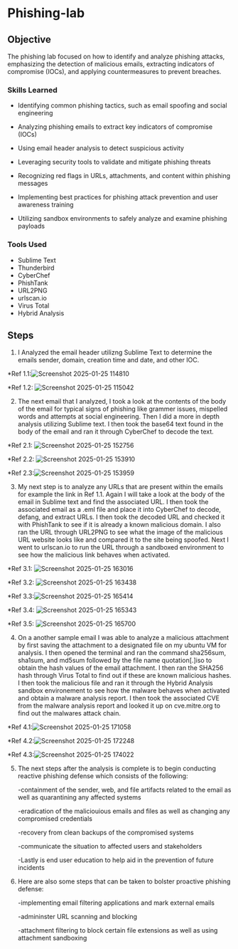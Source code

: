 # Phishing-lab

## Objective


The phishing lab focused on how to identify and analyze phishing attacks, emphasizing the detection of malicious emails, extracting indicators of compromise (IOCs), and applying countermeasures to prevent breaches.

### Skills Learned

- Identifying common phishing tactics, such as email spoofing and social engineering

- Analyzing phishing emails to extract key indicators of compromise (IOCs)

- Using email header analysis to detect suspicious activity

- Leveraging security tools to validate and mitigate phishing threats

- Recognizing red flags in URLs, attachments, and content within phishing messages

- Implementing best practices for phishing attack prevention and user awareness training

- Utilizing sandbox environments to safely analyze and examine phishing payloads



### Tools Used

- Sublime Text
- Thunderbird
- CyberChef
- PhishTank
- URL2PNG
- urlscan.io
- Virus Total
- Hybrid Analysis


## Steps
1. I Analyzed the email header utilizng Sublime Text to determine the emails sender, domain, creation time and date, and other IOC.

*Ref 1.1:![Screenshot 2025-01-25 114810](https://github.com/user-attachments/assets/daee7e2f-bfa2-4542-a5e0-727c4a70cf2b)

*Ref 1.2: ![Screenshot 2025-01-25 115042](https://github.com/user-attachments/assets/6457b9f6-e234-48a0-8af1-743ac92b2a71)

2. The next email that I analyzed, I took a look at the contents of the body of the email for typical signs of phishing like grammer issues, mispelled words and attempts at social engineering. Then I did a more in depth analysis utilizing Sublime text. I then took the base64 text found in the body of the email and ran it through CyberChef to decode the text.

*Ref 2.1: ![Screenshot 2025-01-25 152756](https://github.com/user-attachments/assets/a40ff144-d9f6-4601-be4c-155f4df30f16)

*Ref 2.2: ![Screenshot 2025-01-25 153910](https://github.com/user-attachments/assets/07357d0d-420c-4642-8577-9eac267223e9)

*Ref 2.3:![Screenshot 2025-01-25 153959](https://github.com/user-attachments/assets/c247767e-fc32-490b-b788-b0a064028d0f)

3. My next step is to analyze any URLs that are present within the emails for example the link in Ref 1.1. Again I will take a look at the body of the email in Sublime text and find the associated URL. I then took the associated email as a .eml file and place it into CyberChef to decode, defang, and extract URLs. I then took the decoded URL and checked it with PhishTank to see if it is already a known malicious domain. I also ran the URL through URL2PNG to see what the image of the malicious URL website looks like and compared it to the site being spoofed. Next I went to urlscan.io to run the URL through a sandboxed environment to see how the malicious link behaves when activated.

*Ref 3.1: ![Screenshot 2025-01-25 163016](https://github.com/user-attachments/assets/cb1e8b71-24ad-4dc3-8198-6522a8ddcb1c)

*Ref 3.2: ![Screenshot 2025-01-25 163438](https://github.com/user-attachments/assets/8f54e8fe-cabd-4a37-84b9-faa45a5b4a79)

*Ref 3.3:![Screenshot 2025-01-25 165414](https://github.com/user-attachments/assets/6b311902-ca44-454a-9137-555608bac21d)

*Ref 3.4: ![Screenshot 2025-01-25 165343](https://github.com/user-attachments/assets/7a3272cc-bcf2-4a24-b52a-3c7d2fbea659)

*Ref 3.5: ![Screenshot 2025-01-25 165700](https://github.com/user-attachments/assets/62c8d79c-421a-48ee-9dd6-5a4d0cfbeb85)

4. On a another sample email I was able to analyze a malicious attachment by first saving the attachment to a designated file on my ubuntu VM for analysis. I then opened the terminal and ran the command sha256sum, sha1sum, and md5sum followed by the  file name quotation[.]iso to obtain the hash values of the email attachment. I then ran the SHA256 hash through Virus Total to find out if these are known malicious hashes. I then took the malicious file and ran it through the Hybrid Analysis sandbox environement to see how the malware behaves when activated and obtain a malware analysis report. I then took the associated CVE from the malware analysis report and looked it up on cve.mitre.org to find out the malwares attack chain.

*Ref 4.1:![Screenshot 2025-01-25 171058](https://github.com/user-attachments/assets/29613146-d6d7-4857-9a0a-0869d7691de1)

*Ref 4.2:![Screenshot 2025-01-25 172248](https://github.com/user-attachments/assets/c8536172-1500-462d-96a6-e518920094b4)

*Ref 4.3:![Screenshot 2025-01-25 174022](https://github.com/user-attachments/assets/712edb6a-83d7-4c4a-b317-bd78465f4442)

5. The next steps after the analysis is complete is to begin conducting reactive phishing defense which consists of the following:

   -containment of the sender, web, and file artifacts related to the email as well as quarantining any affected systems

   -eradication of the maliciouious emails and files as well as changing any compromised credentials

   -recovery from clean backups of the compromised systems

   -communicate the situation to affected users and stakeholders

   -Lastly is end user education to help aid in the prevention of future incidents

6. Here are also some steps that can be taken to bolster proactive phishing defense:

   -implementing email filtering applications and mark external emails

   -admininster URL scanning and blocking

   -attachment filtering to block certain file extensions as well as using attachment sandboxing


